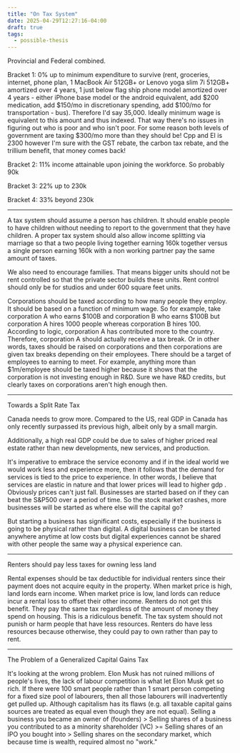 ```yaml
---
title: "On Tax System"
date: 2025-04-29T12:27:16-04:00
draft: true
tags:
  - possible-thesis
---
```


Provincial and Federal combined.

Bracket 1: 0% up to minimum expenditure to survive (rent, groceries, internet, phone plan, 1 MacBook Air 512GB+ or Lenovo yoga slim 7i 512GB+ amortized over 4 years, 1 just below flag ship phone model amortized over 4 years - either iPhone base model or the android equivalent, add $200 medication, add $150/mo in discretionary spending, add $100/mo for transportation - bus). Therefore I'd say 35,000. Ideally minimum wage is equivalent to this amount and thus indexed. That way there's no issues in figuring out who is poor and who isn't poor. For some reason both levels of government are taxing $300/mo more than they should be! Cpp and EI is 2300 however I'm sure with the GST rebate, the carbon tax rebate, and the trillium benefit, that money comes back!

Bracket 2: 11% income attainable upon joining the workforce. So probably 90k

Bracket 3: 22% up to 230k

Bracket 4: 33% beyond 230k

---

A tax system should assume a person has children. It should enable people to have children without needing to report to the government that they have children. A proper tax system should also allow income splitting via marriage so that a two people living together earning 160k together versus a single person earning 160k with a non working partner pay the same amount of taxes.

We also need to encourage families. That means bigger units should not be rent controlled so that the private sector builds these units. Rent control should only be for studios and under 600 square feet units.

Corporations should be taxed according to how many people they employ. It should be based on a function of minimum wage. So for example, take corporation A who earns $100B and corporation B who earns $100B but corporation A hires 1000 people whereas corporation B hires 100. According to logic, corporation A has contributed more to the country. Therefore, corporation A should actually receive a tax break. Or in other words, taxes should be raised on corporations and then corporations are given tax breaks depending on their employees. There should be a target of employees to earning to meet. For example, anything more than $1m/employee should be taxed higher because it shows that the corporation is not investing enough in R&D. Sure we have R&D credits, but clearly taxes on corporations aren't high enough then.

---

Towards a Split Rate Tax

Canada needs to grow more. Compared to the US, real GDP in Canada has only recently surpassed its previous high, albeit only by a small margin.

Additionally, a high real GDP could be due to sales of higher priced real estate rather than new developments, new services, and production.

It's imperative to embrace the service economy and if in the ideal world we would work less and experience more, then it follows that the demand for services is tied to the price to experience. In other words, I believe that services are elastic in nature and that lower prices will lead to higher gdp . Obviously prices can't just fall. Businesses are started based on if they can beat the S&P500 over a period of time. So the stock market crashes, more businesses will be started as where else will the capital go?

But starting a business has significant costs, especially if the business is going to be physical rather than digital. A digital business can be started anywhere anytime at low costs but digital experiences cannot be shared with other people the same way a physical experience can.

---

Renters should pay less taxes for owning less land

Rental expenses should be tax deductible for individual renters since their payment does not acquire equity in the property. When market price is high, land lords earn income. When market price is low, land lords can reduce incur a rental loss to offset their other income. Renters do not get this benefit. They pay the same tax regardless of the amount of money they spend on housing. This is a ridiculous benefit. The tax system should not punish or harm people that have less resources. Renters do have less resources because otherwise, they could pay to own rather than pay to rent.

---

The Problem of a Generalized Capital Gains Tax

It's looking at the wrong problem. Elon Musk has not ruined millions of people's lives, the lack of labour competition is what let Elon Musk get so rich. If there were 100 smart people rather than 1 smart person competing for a fixed size pool of labourers, then all those labourers will inadvertently get pulled up. Although capitalism has its flaws (e.g. all taxable capital gains sources are treated as equal even though they are not equal). Selling a business you became an owner of (founders) > Selling shares of a business you contributed to as a minority shareholder (VC) >= Selling shares of an IPO you bought into > Selling shares on the secondary market, which because time is wealth, required almost no "work."
